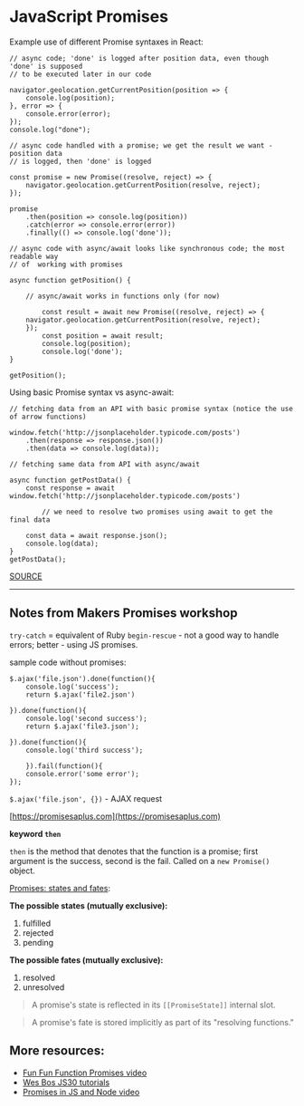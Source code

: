 # JavaScript Promises

Example use of different Promise syntaxes in React:

```
// async code; 'done' is logged after position data, even though 'done' is supposed
// to be executed later in our code

navigator.geolocation.getCurrentPosition(position => {
	console.log(position);
}, error => {
	console.error(error);
});
console.log("done");

// async code handled with a promise; we get the result we want - position data
// is logged, then 'done' is logged

const promise = new Promise((resolve, reject) => {
	navigator.geolocation.getCurrentPosition(resolve, reject);
});

promise
	.then(position => console.log(position))
	.catch(error => console.error(error))
	.finally(() => console.log('done'));

// async code with async/await looks like synchronous code; the most readable way 
// of  working with promises

async function getPosition() {
	
	// async/await works in functions only (for now)

		const result = await new Promise((resolve, reject) => {
	navigator.geolocation.getCurrentPosition(resolve, reject);
	});
		const position = await result;
		console.log(position);
		console.log('done');
}

getPosition();
```

Using basic Promise syntax vs async-await:

```
// fetching data from an API with basic promise syntax (notice the use of arrow functions)

window.fetch('http://jsonplaceholder.typicode.com/posts')
	.then(response => response.json())
	.then(data => console.log(data));

// fetching same data from API with async/await

async function getPostData() {
	const response = await window.fetch('http://jsonplaceholder.typicode.com/posts')

		// we need to resolve two promises using await to get the final data

	const data = await response.json();
	console.log(data);
}
getPostData();
```
   
[SOURCE](https://dev.to/codeartistryio/10-javascript-concepts-you-need-to-master-react-cheatsheet-3njh)

---

## Notes from Makers Promises workshop

`try-catch` = equivalent of Ruby `begin-rescue` - not a good way to handle errors; better - using JS promises.

sample code without promises:

```
$.ajax('file.json').done(function(){
	console.log('success');
	return $.ajax('file2.json')
	
}).done(function(){
	console.log('second success');
	return $.ajax('file3.json');
	
}).done(function(){
	console.log('third success');
	
	}).fail(function(){
	console.error('some error');
});
```


`$.ajax('file.json', {})` - AJAX request

[https://promisesaplus.com](https://promisesaplus.com)  

**keyword `then`**

`then` is the method that denotes that the function is a promise; first argument is the success, second is the fail. Called on a `new Promise()` object.

[Promises: states and fates](https://github.com/domenic/promises-unwrapping/blob/master/docs/states-and-fates.md):  

**The possible states (mutually exclusive):**

1. fulfilled
2. rejected
3. pending  

**The possible fates (mutually exclusive):**

1. resolved
2. unresolved

> A promise's state is reflected in its `[[PromiseState]]` internal slot.

> A promise's fate is stored implicitly as part of its "resolving functions."

## More resources:

* [Fun Fun Function Promises video](https://www.youtube.com/watch?v=2d7s3spWAzo)  
* [Wes Bos JS30 tutorials](https://javascript30.com/)
* [Promises in JS and Node video](https://www.youtube.com/watch?v=QujWZUYpeNk)


